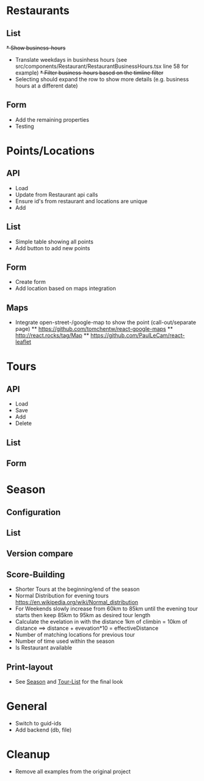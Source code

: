 # Restaurants

## List
~~* Show business-hours~~
* Translate weekdays in businhess hours (see src/components/Restaurant/RestaurantBusinessHours.tsx line 58 for example)
~~* Filter business-hours based on the timline filter~~
* Selecting should expand the row to show more details (e.g. business hours at a different date)
    
## Form
* Add the remaining properties
* Testing

# Points/Locations

## API
* Load
* Update from Restaurant api calls
* Ensure id's from restaurant and locations are unique
* Add

## List
* Simple table showing all points
* Add button to add new points

## Form
* Create form
* Add location based on maps integration

## Maps
* Integrate open-street-/google-map to show the point (call-out/separate page)
  ** https://github.com/tomchentw/react-google-maps
  ** http://react.rocks/tag/Map
  ** https://github.com/PaulLeCam/react-leaflet

# Tours

## API
* Load
* Save
* Add
* Delete

## List

## Form

# Season

## Configuration

## List

## Version compare

## Score-Building
* Shorter Tours at the beginning/end of the season
 * Normal Distribution for evening tours https://en.wikipedia.org/wiki/Normal_distribution
 * For Weekends slowly increase from 60km to 85km until the evening tour starts then keep 85km to 95km as desired tour length
 * Calculate the evelation in with the distance 1km of climbin = 10km of distance ==> distance + evevation*10 = effectiveDistance
* Number of matching locations for previous tour
* Number of time used within the season
* Is Restaurant available

## Print-layout
* See [Season](http://rvwinterthur.ch/fileadmin/user_upload/Tourenfahren/2015/RVW_Tourenprogramm_2015.pdf) and [Tour-List](http://rvwinterthur.ch/fileadmin/user_upload/Tourenfahren/2015/RVW_Tourenbeschrieb_2015.pdf) for the final look

# General
* Switch to guid-ids
* Add backend (db, file)

# Cleanup
* Remove all examples from the original project

